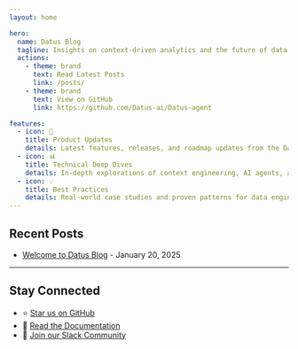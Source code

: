 ```yaml
---
layout: home

hero:
  name: Datus Blog
  tagline: Insights on context-driven analytics and the future of data systems
  actions:
    - theme: brand
      text: Read Latest Posts
      link: /posts/
    - theme: brand
      text: View on GitHub
      link: https://github.com/Datus-ai/Datus-agent

features:
  - icon: 🚀
    title: Product Updates
    details: Latest features, releases, and roadmap updates from the Datus team
  - icon: 📊
    title: Technical Deep Dives
    details: In-depth explorations of context engineering, AI agents, and data workflows
  - icon: 💡
    title: Best Practices
    details: Real-world case studies and proven patterns for data engineering teams
---
```


## Recent Posts

- [Welcome to Datus Blog](/posts/welcome) - January 20, 2025

---

## Stay Connected

- ⭐ [Star us on GitHub](https://github.com/Datus-ai/Datus-agent)
- 📖 [Read the Documentation](https://docs.datus.ai)
- 💬 [Join our Slack Community](https://join.slack.com/t/datusai/shared_invite/zt-3g6h4fsdg-iOl5uNoz6A4GOc4xKKWUYg)
